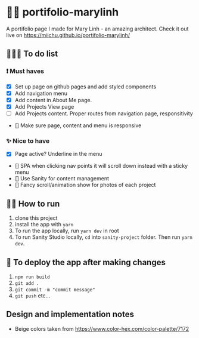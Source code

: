 # 👩🏻 portifolio-marylinh

A portifolio page I made for Mary Linh - an amazing architect. Check it out live on https://miichu.github.io/portifolio-marylinh/

## 👩🏻‍💻 To do list

### ❗ Must haves

- [x] Set up page on github pages and add styled components
- [x] Add navigation menu
- [x] Add content in About Me page.
- [X] Add Projects View page
- [ ] Add Projects content. Proper routes from navigation page, responsitivity
- [] Make sure page, content and menu is responsive

### ✨ Nice to have

- [x] Page active? Underline in the menu
- [] SPA when clicking nav points it will scroll down instead with a sticky menu
- [] Use Sanity for content management
- []  Fancy scroll/animation show for photos of each project

## 🏃🏻 How to run

1. clone this project
2. install the app with `yarn`
3. To run the app locally, run `yarn dev` in root
4. To run Sanity Studio locally, `cd` into `sanity-project` folder. Then run `yarn dev`.

## 🚀 To deploy the app after making changes

1. `npm run build`
2. `git add .`
3. `git commit -m "commit message"`
4. `git push` etc...

## Design and implementation notes

- Beige colors taken from https://www.color-hex.com/color-palette/7172
